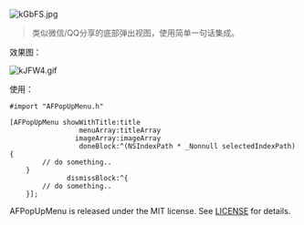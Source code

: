 ![kGbFS.jpg](http://storage1.imgchr.com/kGbFS.jpg)

> 类似微信/QQ分享的底部弹出视图，使用简单一句话集成。

效果图：

![kJFW4.gif](http://storage1.imgchr.com/kJFW4.gif)

使用：
```
#import "AFPopUpMenu.h"

[AFPopUpMenu showWithTitle:title
                 menuArray:titleArray
                imageArray:imageArray
                 doneBlock:^(NSIndexPath * _Nonnull selectedIndexPath) {
        // do something..
    }
              dismissBlock:^{
        // do something..
    }];
```

AFPopUpMenu is released under the MIT license. See [LICENSE](https://mit-license.org/) for details.
